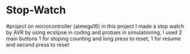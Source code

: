 # Stop-Watch
#project on microcontroller (atmega16)
in this project I made a stop watch by AVR by using ecslipse in coding and protues in simulationing, I used 2 main buttons 1 for stoping counting and long press to reset, 1 for resume and second press to reset
